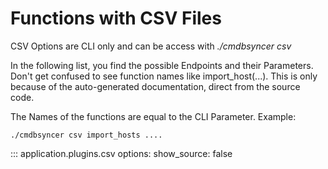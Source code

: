# Functions with CSV Files

CSV Options are CLI only and can be access with _./cmdbsyncer csv_

In the following list, you find the possible Endpoints and their Parameters.
Don't get confused to see function names like import_host(...). This is only because of the auto-generated documentation, direct from the source code.

The Names of the functions are equal to the CLI Parameter. Example:
```
./cmdbsyncer csv import_hosts ....
```





::: application.plugins.csv
    options:
      show_source: false
